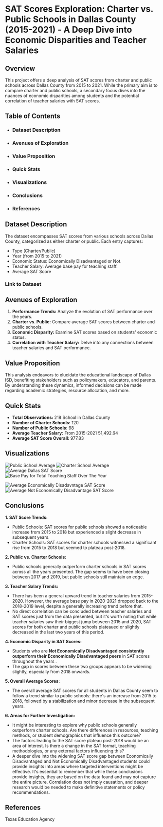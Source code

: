 # SAT Scores Exploration: Charter vs. Public Schools in Dallas County (2015-2021) - A Deep Dive into Economic Disparities and Teacher Salaries
## Overview
This project offers a deep analysis of SAT scores from charter and public schools across Dallas County from 2015 to 2021. While the primary aim is to compare charter and public schools, a secondary focus dives into the nuances of economic disparities among students and the potential correlation of teacher salaries with SAT scores.

## Table of Contents
+ ### Dataset Description
+ ### Avenues of Exploration
+ ### Value Proposition
+ ### Quick Stats
+ ### Visualizations
+ ### Conclusions
+ ### References

## Dataset Description
The dataset encompasses SAT scores from various schools across Dallas County, categorized as either charter or public. Each entry captures:

+ Type (Charter/Public)
+ Year (from 2015 to 2021)
+ Economic Status: Economically Disadvantaged or Not.
+ Teacher Salary: Average base pay for teaching staff.
+ Average SAT Score

### Link to Dataset 

## Avenues of Exploration
1. **Performance Trends:** Analyze the evolution of SAT performance over the years.
2. **Charter vs. Public:** Compare average SAT scores between charter and public schools.
3. **Economic Disparity:**  Examine SAT scores based on students' economic status.
4. **Correlation with Teacher Salary:** Delve into any connections between teacher salaries and SAT performance.

## Value Proposition
This analysis endeavors to elucidate the educational landscape of Dallas ISD, benefiting stakeholders such as policymakers, educators, and parents. By understanding these dynamics, informed decisions can be made regarding academic strategies, resource allocation, and more.

## Quick Stats
+ **Total Observations:** 218 School in Dallas County
+ **Number of Charter Schools:** 120
+ **Number of Public Schools:** 98
+ **Average Teacher Salary:** From 2015-2021 51,492.64
+ **Average SAT Score Overall:** 977.83 

## Visualizations
![Public School Average](https://github.com/BranditoEH/sat_scores_dallas_exploration/blob/main/Graphics/Avg%20SAT%20pub%20school.png)
![Charter School Average](https://github.com/BranditoEH/sat_scores_dallas_exploration/blob/main/Graphics/Average%20SAT%20Scores%20for%20All%20Students%20Over%20the%20Years%20in%20Charter%20School.png)
![Average Dallas SAT Score](https://github.com/BranditoEH/sat_scores_dallas_exploration/blob/main/Graphics/Average%20Total%20Scores%20for%20Total%20Students%20in%20Dallas%20County%20Over%20the%20Years.png)
![Base Pay for Total Teaching Staff Over The Year](https://github.com/BranditoEH/sat_scores_dallas_exploration/blob/main/Graphics/Average%20Base%20Pay%20for%20TOTAL%20TEACHING%20STAFF%20Over%20the%20Years.png)

![Average Economically Disadavntage SAT Score](https://github.com/BranditoEH/sat_scores_dallas_exploration/blob/main/Graphics/Average%20Total%20Scores%20for%20Economically%20Disadvantaged%20Students%20in%20Dallas%20County%20Over%20the%20Years.png)
![Average Not Economically Disadvantage SAT Score](https://github.com/BranditoEH/sat_scores_dallas_exploration/blob/main/Graphics/Average%20Total%20Scores%20for%20Not%20Economically%20Disadvantaged%20Students%20in%20Dallas%20County%20Over%20the%20Years.png)






## Conclusions

**1. SAT Score Trends:**
+ Public Schools: SAT scores for public schools showed a noticeable increase from 2015 to 2018 but experienced a slight decrease in subsequent years.
+ Charter Schools: SAT scores for charter schools witnessed a significant rise from 2015 to 2018 but seemed to plateau post-2018.

**2. Public vs. Charter Schools:**
+ Public schools generally outperform charter schools in SAT scores across all the years presented. The gap seems to have been closing between 2017 and 2019, but public schools still maintain an edge.

**3. Teacher Salary Trends:**
+ There has been a general upward trend in teacher salaries from 2015-2020. However, the average base pay in 2020-2021 dropped back to the 2018-2019 level, despite a generally increasing trend before that.
+ No direct correlation can be concluded between teacher salaries and SAT scores just from the data presented, but it's worth noting that while teacher salaries saw their biggest jump between 2015 and 2020, SAT scores for both charter and public schools plateaued or slightly decreased in the last two years of this period.

**4. Economic Disparity in SAT Scores:**
+ Students who are **Not Economically Disadvantaged consistently outperform their Economically Disadvantaged peers** in SAT scores throughout the years .
+ The gap in scores between these two groups appears to be widening slightly, especially from 2018 onwards.

**5. Overall Average Scores:**
+ The overall average SAT scores for all students in Dallas County seem to follow a trend similar to public schools: there's an increase from 2015 to 2018, followed by a stabilization and minor decrease in the subsequent years.

**6. Areas for Further Investigation:**
+ It might be interesting to explore why public schools generally outperform charter schools. Are there differences in resources, teaching methods, or student demographics that influence this outcome?
+ The factors leading to the SAT score plateau post-2018 would be an area of interest. Is there a change in the SAT format, teaching methodologies, or any external factors influencing this?
+ A deeper dive into the widening SAT score gap between Economically Disadvantaged and Not Economically Disadvantaged students could provide insights into areas where targeted interventions might be effective.
It's essential to remember that while these conclusions provide insights, they are based on the data found and may not capture the entire picture. Correlation does not imply causation, and deeper research would be needed to make definitive statements or policy recommendations.

## References
Texas Education Agency

